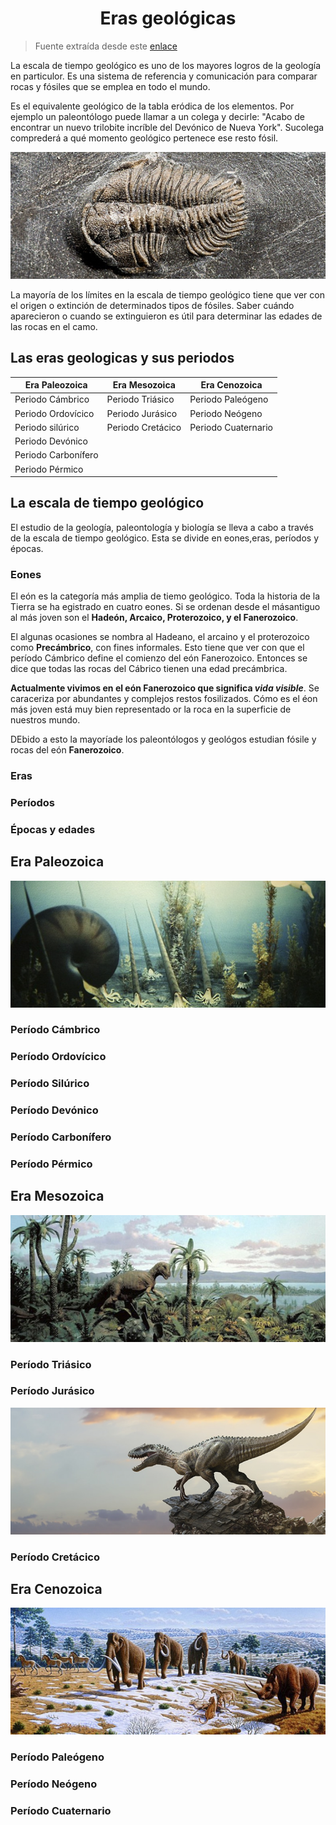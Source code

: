 <h1 align="center">Eras geológicas</h1>

> Fuente extraída desde este [enlace](https://www.mundoprimaria.com/dinosaurios/eras-geologicas)

La escala de tiempo geológico es uno de los mayores logros de la geología en particulor. Es una sistema de referencia y comunicación para comparar rocas y fósiles que se emplea en todo el mundo.

Es el equivalente geológico de la tabla eródica de los elementos. Por ejemplo un paleontólogo puede llamar a un colega y decirle: "Acabo de encontrar un nuevo trilobite incríble del Devónico de Nueva York". Sucolega comprederá a qué momento geológico pertenece ese resto fósil.

<p align="center"><img src="./assets/image01.png"></p>

La mayoría de los límites en la escala de tiempo geológico tiene que ver con el origen o extinción de determinados tipos de fósiles. Saber cuándo aparecieron o cuando se extinguieron es útil para determinar las edades de las rocas en el camo.

## Las eras geologicas y sus periodos

| Era Paleozoica      | Era Mesozoica     | Era Cenozoica       |
| ------------------- | ----------------- | ------------------- |
| Periodo Cámbrico    | Periodo Triásico  | Periodo Paleógeno   |
| Periodo Ordovícico  | Periodo Jurásico  | Periodo Neógeno     |
| Periodo silúrico    | Periodo Cretácico | Periodo Cuaternario |
| Periodo Devónico    |                   |                     |
| Periodo Carbonífero |                   |                     |
| Periodo Pérmico     |                   |                     |

## La escala de tiempo geológico

El estudio de la geología, paleontología y biología se lleva a cabo a través de la escala de tiempo geológico. Esta se divide en eones,eras, períodos y épocas.

### Eones

El eón es la categoría más amplia de tiemo geológico. Toda la historia de la Tierra se ha egistrado en cuatro eones. Si se ordenan desde el másantiguo al más joven son el **Hadeón, Arcaico, Proterozoico, y el Fanerozoico**.

El algunas ocasiones se nombra al Hadeano, el arcaino y el proterozoico como **Precámbrico**, con fines informales. Esto tiene que ver con que el período Cámbrico define el comienzo del eón Fanerozoico. Entonces se dice que todas las rocas del Cábrico tienen una edad precámbrica.

**Actualmente vivimos en el eón Fanerozoico que significa _vida visible_**. Se caraceriza por abundantes y complejos restos fosilizados. Cómo es el éon más joven está muy bien representado or la roca en la superficie de nuestros mundo.

DEbido a esto la mayoríade los paleontólogos y geológos estudian fósile y rocas del eón **Fanerozoico**.

### Eras

### Períodos

### Épocas y edades

## Era Paleozoica

<p align="center"><img src="./assets/image02.png"></p>

### Período Cámbrico

### Período Ordovícico

### Período Silúrico

### Período Devónico

### Período Carbonífero

### Período Pérmico

## Era Mesozoica

<p align="center"><img src="./assets/image03.png"></p>

### Período Triásico

### Período Jurásico

<p align="center"><img src="./assets/image04.png"></p>

### Período Cretácico

## Era Cenozoica

<p align="center"><img src="./assets/image05.png"></p>

### Período Paleógeno

### Período Neógeno

### Período Cuaternario
